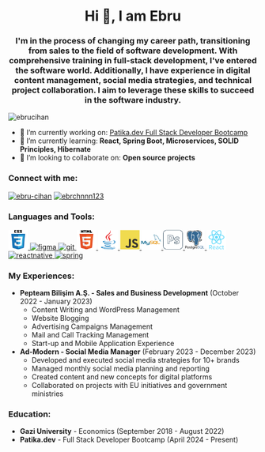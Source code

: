 <h1 align="center">Hi 👋, I am Ebru </h1>
<h3 align="center">I'm in the process of changing my career path, transitioning from sales to the field of software development. With comprehensive training in full-stack development, I've entered the software world. Additionally, I have experience in digital content management, social media strategies, and technical project collaboration. I aim to leverage these skills to succeed in the software industry.</h3>

<p align="left"> <img src="https://komarev.com/ghpvc/?username=ebrucihan&label=Profile%20views&color=0e75b6&style=flat" alt="ebrucihan" /> </p>

- 🔭 I’m currently working on: [Patika.dev Full Stack Developer Bootcamp](https://www.patika.dev)
- 🌱 I’m currently learning: **React, Spring Boot, Microservices, SOLID Principles, Hibernate**
- 👯 I’m looking to collaborate on: **Open source projects**

<h3 align="left">Connect with me:</h3>
<p align="left">
<a href="https://www.linkedin.com/in/ebru-cihan-b0aaa2201/" target="blank"><img align="center" src="https://raw.githubusercontent.com/rahuldkjain/github-profile-readme-generator/master/src/images/icons/Social/linked-in-alt.svg" alt="ebru-cihan" height="30" width="40" /></a>
<a href="https://www.hackerrank.com/ebrchnnn123" target="blank"><img align="center" src="https://raw.githubusercontent.com/rahuldkjain/github-profile-readme-generator/master/src/images/icons/Social/hackerrank.svg" alt="ebrchnnn123" height="30" width="40" /></a>
</p>

<h3 align="left">Languages and Tools:</h3>
<p align="left"> 
  <a href="https://www.w3schools.com/css/" target="_blank" rel="noreferrer"> <img src="https://raw.githubusercontent.com/devicons/devicon/master/icons/css3/css3-original-wordmark.svg" alt="css3" width="40" height="40"/> </a> 
  <a href="https://www.figma.com/" target="_blank" rel="noreferrer"> <img src="https://www.vectorlogo.zone/logos/figma/figma-icon.svg" alt="figma" width="40" height="40"/> </a> 
  <a href="https://git-scm.com/" target="_blank" rel="noreferrer"> <img src="https://www.vectorlogo.zone/logos/git-scm/git-scm-icon.svg" alt="git" width="40" height="40"/> </a> 
  <a href="https://www.w3.org/html/" target="_blank" rel="noreferrer"> <img src="https://raw.githubusercontent.com/devicons/devicon/master/icons/html5/html5-original-wordmark.svg" alt="html5" width="40" height="40"/> </a> 
  <a href="https://www.java.com" target="_blank" rel="noreferrer"> <img src="https://raw.githubusercontent.com/devicons/devicon/master/icons/java/java-original.svg" alt="java" width="40" height="40"/> </a> 
  <a href="https://developer.mozilla.org/en-US/docs/Web/JavaScript" target="_blank" rel="noreferrer"> <img src="https://raw.githubusercontent.com/devicons/devicon/master/icons/javascript/javascript-original.svg" alt="javascript" width="40" height="40"/> </a> 
  <a href="https://www.mysql.com/" target="_blank" rel="noreferrer"> <img src="https://raw.githubusercontent.com/devicons/devicon/master/icons/mysql/mysql-original-wordmark.svg" alt="mysql" width="40" height="40"/> </a> 
  <a href="https://www.photoshop.com/en" target="_blank" rel="noreferrer"> <img src="https://raw.githubusercontent.com/devicons/devicon/master/icons/photoshop/photoshop-line.svg" alt="photoshop" width="40" height="40"/> </a> 
  <a href="https://www.postgresql.org" target="_blank" rel="noreferrer"> <img src="https://raw.githubusercontent.com/devicons/devicon/master/icons/postgresql/postgresql-original-wordmark.svg" alt="postgresql" width="40" height="40"/> </a> 
  <a href="https://reactjs.org/" target="_blank" rel="noreferrer"> <img src="https://raw.githubusercontent.com/devicons/devicon/master/icons/react/react-original-wordmark.svg" alt="react" width="40" height="40"/> </a> 
  <a href="https://reactnative.dev/" target="_blank" rel="noreferrer"> <img src="https://reactnative.dev/img/header_logo.svg" alt="reactnative" width="40" height="40"/> </a> 
  <a href="https://spring.io/" target="_blank" rel="noreferrer"> <img src="https://www.vectorlogo.zone/logos/springio/springio-icon.svg" alt="spring" width="40" height="40"/> </a> 
</p>

<h3 align="left">My Experiences:</h3>
<ul>
  <li>
    <strong>Pepteam Bilişim A.Ş. - Sales and Business Development</strong> (October 2022 - January 2023)
    <ul>
      <li>Content Writing and WordPress Management</li>
      <li>Website Blogging</li>
      <li>Advertising Campaigns Management</li>
      <li>Mail and Call Tracking Management</li>
      <li>Start-up and Mobile Application Experience</li>
    </ul>
  </li>
  <li>
    <strong>Ad-Modern - Social Media Manager</strong> (February 2023 - December 2023)
    <ul>
      <li>Developed and executed social media strategies for 10+ brands</li>
      <li>Managed monthly social media planning and reporting</li>
      <li>Created content and new concepts for digital platforms</li>
      <li>Collaborated on projects with EU initiatives and government ministries</li>
    </ul>
  </li>
</ul>

<h3 align="left">Education:</h3>
<ul>
  <li>
    <strong>Gazi University</strong> - Economics (September 2018 - August 2022)
  </li>
  <li>
    <strong>Patika.dev</strong> - Full Stack Developer Bootcamp (April 2024 - Present)
  </li>
</ul>
